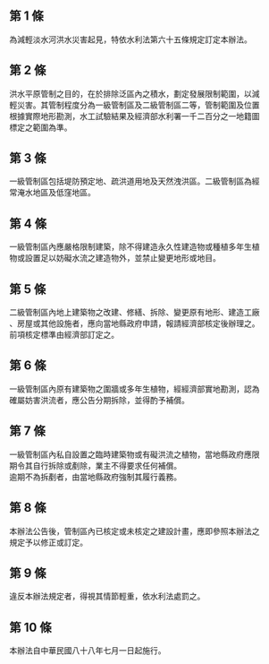 第 1 條
-------
為減輕淡水河洪水災害起見，特依水利法第六十五條規定訂定本辦法。

第 2 條
-------
洪水平原管制之目的，在於排除泛區內之積水，劃定發展限制範圍，以減  
輕災害。其管制程度分為一級管制區及二級管制區二等，管制範圍及位置  
根據實際地形勘測，水工試驗結果及經濟部水利署一千二百分之一地籍圖  
標定之範圍為準。

第 3 條
-------
一級管制區包括堤防預定地、疏洪道用地及天然洩洪區。二級管制區為經  
常淹水地區及低窪地區。

第 4 條
-------
一級管制區內應嚴格限制建築，除不得建造永久性建造物或種植多年生植  
物或設置足以妨礙水流之建造物外，並禁止變更地形或地目。

第 5 條
-------
二級管制區內地上建築物之改建、修繕、拆除、變更原有地形、建造工廠  
、房屋或其他設施者，應向當地縣政府申請，報請經濟部核定後辦理之。  
前項核定標準由經濟部訂定之。

第 6 條
-------
一級管制區內原有建築物之圍牆或多年生植物，經經濟部實地勘測，認為  
確屬妨害洪流者，應公告分期拆除，並得酌予補償。

第 7 條
-------
一級管制區內私自設置之臨時建築物或有礙洪流之植物，當地縣政府應限  
期令其自行拆除或剷除，業主不得要求任何補償。  
逾期不為拆剷者，由當地縣政府強制其履行義務。

第 8 條
-------
本辦法公告後，管制區內已核定或未核定之建設計畫，應即參照本辦法之  
規定予以修正或訂定。

第 9 條
-------
違反本辦法規定者，得視其情節輕重，依水利法處罰之。

第 10 條
--------
本辦法自中華民國八十八年七月一日起施行。

